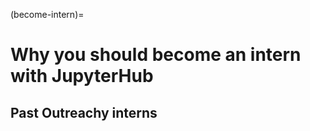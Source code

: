 (become-intern)=
# Why you should become an intern with JupyterHub

## Past Outreachy interns

```{include} ../tmp/interns.txt

```
